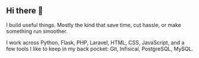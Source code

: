 ## Hi there 👋

I build useful things. Mostly the kind that save time, cut hassle, or make something run smoother.

I work across Python, Flask, PHP, Laravel, HTML, CSS, JavaScript, and a few tools I like to keep in my back pocket: Git, Infisical, PostgreSQL, MySQL.
